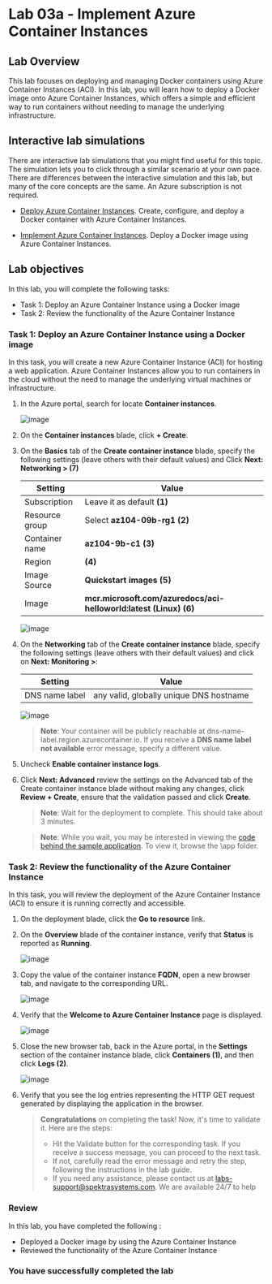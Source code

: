 # Lab 03a - Implement Azure Container Instances

## Lab Overview

This lab focuses on deploying and managing Docker containers using Azure Container Instances (ACI). In this lab, you will learn how to deploy a Docker image onto Azure Container Instances, which offers a simple and efficient way to run containers without needing to manage the underlying infrastructure.

## Interactive lab simulations

There are interactive lab simulations that you might find useful for this topic. The simulation lets you to click through a similar scenario at your own pace. There are differences between the interactive simulation and this lab, but many of the core concepts are the same. An Azure subscription is not required.

+ [Deploy Azure Container Instances](https://mslearn.cloudguides.com/en-us/guides/AZ-900%20Exam%20Guide%20-%20Azure%20Fundamentals%20Exercise%203). Create, configure, and deploy a Docker container with Azure Container Instances.
  
+ [Implement Azure Container Instances](https://mslabs.cloudguides.com/guides/AZ-104%20Exam%20Guide%20-%20Microsoft%20Azure%20Administrator%20Exercise%2014).  Deploy a Docker image using Azure Container Instances. 

## Lab objectives

In this lab, you will complete the following tasks:

- Task 1: Deploy an Azure Container Instance using a Docker image
- Task 2: Review the functionality of the Azure Container Instance

### Task 1: Deploy an Azure Container Instance using a Docker image

In this task, you will create a new Azure Container Instance (ACI) for hosting a web application. Azure Container Instances allow you to run containers in the cloud without the need to manage the underlying virtual machines or infrastructure.

1. In the Azure portal, search for locate **Container instances**.

    ![image](./media/l9-image22.png)
   
1. On the **Container instances** blade, click **+ Create**.

1. On the **Basics** tab of the **Create container instance** blade, specify the following settings (leave others with their default values) and Click **Next: Networking > (7)**

    | Setting | Value |
    | ---- | ---- |
    | Subscription | Leave it as default **(1)** |
    | Resource group | Select **az104-09b-rg1 (2)** |
    | Container name | **az104-9b-c1 (3)** |
    | Region | **<inject key="Region" enableCopy="false" /> (4)** |
    | Image Source | **Quickstart images (5)** |
    | Image | **mcr.microsoft.com/azuredocs/aci-helloworld:latest (Linux) (6)** |

    ![image](./media/az-104z1.png)

1. On the **Networking** tab of the **Create container instance** blade, specify the following settings (leave others with their default values) and  click on **Next: Monitoring >**:

    | Setting | Value |
    | --- | --- |
    | DNS name label | any valid, globally unique DNS hostname |

    ![image](./media/az-104z2.png)

    >**Note**: Your container will be publicly reachable at dns-name-label.region.azurecontainer.io. If you receive a **DNS name label not available** error message, specify a different value.

1. Uncheck **Enable container instance logs**. 

1. Click **Next: Advanced** review the settings on the Advanced tab of the Create container instance blade without making any changes, click **Review + Create**, ensure that the validation passed and click **Create**.

    >**Note**: Wait for the deployment to complete. This should take about 3 minutes.

    >**Note**: While you wait, you may be interested in viewing the [code behind the sample application](https://github.com/Azure-Samples/aci-helloworld). To view it, browse the \\app folder.

### Task 2: Review the functionality of the Azure Container Instance

In this task, you will review the deployment of the Azure Container Instance (ACI) to ensure it is running correctly and accessible. 

1. On the deployment blade, click the **Go to resource** link.

1. On the **Overview** blade of the container instance, verify that **Status** is reported as **Running**.

   ![image](./media/l9-image25.png)

1. Copy the value of the container instance **FQDN**, open a new browser tab, and navigate to the corresponding URL.

    ![image](./media/l9-image27.png)

1. Verify that the **Welcome to Azure Container Instance** page is displayed.

    ![image](./media/containerinstance.png)

1. Close the new browser tab, back in the Azure portal, in the **Settings** section of the container instance blade, click **Containers (1)**, and then click **Logs (2)**.

    ![image](./media/l9-image28.png)

1. Verify that you see the log entries representing the HTTP GET request generated by displaying the application in the browser.

   > **Congratulations** on completing the task! Now, it's time to validate it. Here are the steps:
   > - Hit the Validate button for the corresponding task. If you receive a success message, you can proceed to the next task. 
   > - If not, carefully read the error message and retry the step, following the instructions in the lab guide.
   > - If you need any assistance, please contact us at labs-support@spektrasystems.com. We are available 24/7 to help
   
   <validation step="bc3f7679-1e22-449c-b128-1561d970a81d" />

### Review

In this lab, you have completed the following :

- Deployed a Docker image by using the Azure Container Instance
- Reviewed the functionality of the Azure Container Instance

### You have successfully completed the lab
